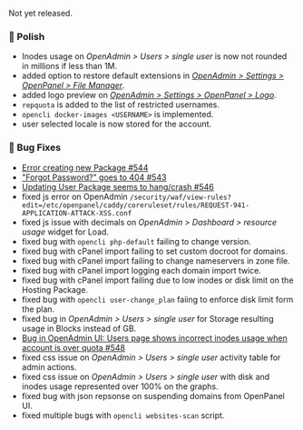 Not yet released.

### 💅 Polish
- Inodes usage on *OpenAdmin > Users > single user* is now not rounded in millions if less than 1M.
- added option to restore default extensions in [*OpenAdmin > Settings > OpenPanel > File Manager*](https://i.postimg.cc/rydPd9z4/2025-07-03-16-38.png).
- added logo preview on [*OpenAdmin > Settings > OpenPanel > Logo*](https://i.postimg.cc/5xhYd4LM/2025-07-03-16-42.png).
- `repquota` is added to the list of restricted usernames.
- `opencli docker-images <USERNAME>` is implemented.
- user selected locale is now stored for the account.

### 🐛 Bug Fixes
- [Error creating new Package #544](https://github.com/stefanpejcic/OpenPanel/issues/544)
- ["Forgot Password?" goes to 404 #543](https://github.com/stefanpejcic/OpenPanel/issues/543)
- [Updating User Package seems to hang/crash #546](https://github.com/stefanpejcic/OpenPanel/issues/546)
- fixed js error on OpenAdmin `/security/waf/view-rules?edit=/etc/openpanel/caddy/coreruleset/rules/REQUEST-941-APPLICATION-ATTACK-XSS.conf`
- fixed js issue with decimals on *OpenAdmin > Dashboard > resource usage* widget for Load.
- fixed bug with `opencli php-default` failing to change version.
- fixed bug with cPanel import failing to set custom docroot for domains.
- fixed bug with cPanel import failing to change nameservers in zone file.
- fixed bug with cPanel import logging each domain import twice.
- fixed bug with cPanel import failing due to low inodes or disk limit on the Hosting Package.
- fixed bug with `opencli user-change_plan` faiing to enforce disk limit form the plan.
- fixed bug in *OpenAdmin > Users > single user* for Storage resulting usage in Blocks instead of GB.
- [Bug in OpenAdmin UI: Users page shows incorrect inodes usage when account is over quota #548](https://github.com/stefanpejcic/OpenPanel/issues/548)
- fixed css issue on *OpenAdmin > Users > single user* activity table for admin actions.
- fixed css issue on *OpenAdmin > Users > single user* with disk and inodes usage represented over 100% on the graphs.
- fixed bug with json repsonse on suspending domains from OpenPanel UI.
- fixed multiple bugs with `opencli websites-scan` script.
